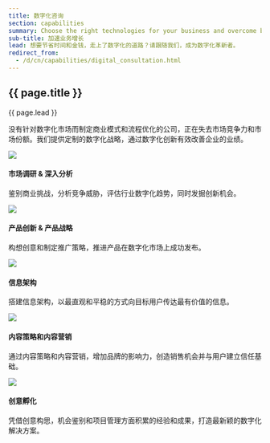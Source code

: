 ```yaml
---
title: 数字化咨询
section: capabilities
summary: Choose the right technologies for your business and overcome barriers to digital adoption through product innovation, market research, and content strategy.
sub-title: 加速业务增长
lead: 想要节省时间和金钱，走上了数字化的道路？请跟随我们，成为数字化革新者。
redirect_from:
  - /d/cn/capabilities/digital_consultation.html
---
```

    
<section>
  <h2>{{ page.title }}</h2>
  <div class="intro">
    <p class="lead">{{ page.lead }}</p>
  </div>
</section>

没有针对数字化市场而制定商业模式和流程优化的公司，正在失去市场竞争力和市场份额。我们提供定制的数字化战略，通过数字化创新有效改善企业的业绩。

<section>
  <div class="container">
    <div class="row">
      <div class="col-t6 col-m4 col-l6">
        <img src="{{site.baseurl}}/assets/img/capabilities/capabilities_DC_analytics.png">
        <h4>市场调研 &amp; 深入分析</h4>
        <p>鉴别商业挑战，分析竞争威胁，评估行业数字化趋势，同时发掘创新机会。</p>
      </div>
      <div class="col-t3 col-m2 col-l3">
        <img src="{{site.baseurl}}/assets/img/capabilities/capabilities_DC_strategy.png">
        <h4>产品创新 &amp; 产品战略</h4>
        <p>构想创意和制定推广策略，推进产品在数字化市场上成功发布。</p>
      </div>		      
      <div class="col-t3 col-m2 col-l3">
        <img src="{{site.baseurl}}/assets/img/capabilities/capabilities_DC_ia.png">
        <h4>信息架构</h4>
        <p>搭建信息架构，以最直观和平稳的方式向目标用户传达最有价值的信息。</p>
      </div>
    </div>
    <div class="row">
      <div class="col-t3 col-m4 col-l6">
        <img src="{{site.baseurl}}/assets/img/capabilities/capabilities_DC_marketing.png">
        <h4>内容策略和内容营销</h4>
        <p>通过内容策略和内容营销，增加品牌的影响力，创造销售机会并与用户建立信任基础。</p>
      </div>
      <div class="col-t3 col-m4 col-l6">
        <img src="{{site.baseurl}}/assets/img/capabilities/capabilities_DC_ideation.png">
        <h4>创意孵化</h4>
        <p>凭借创意构思，机会鉴别和项目管理方面积累的经验和成果，打造最新颖的数字化解决方案。</p>
      </div>
    </div>
  </div>
</section>  